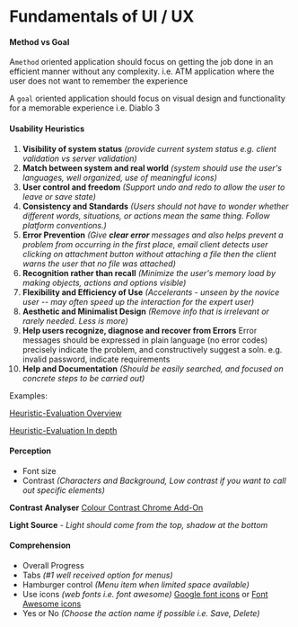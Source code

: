 # Fundamentals of UI / UX 

#### Method vs Goal

A`method` oriented application should focus on getting the job done in an efficient manner without any complexity. i.e. ATM application where the user does not want to remember the experience

A `goal` oriented application should focus on visual design and functionality for a memorable experience i.e. Diablo 3

#### Usability Heuristics

 1. **Visibility of system status** *(provide current system status e.g. client validation vs server validation)*
 2. **Match between system and real world** *(system should use the user's languages, well organized, use of meaningful icons)*
 3. **User control and freedom** *(Support undo and redo to allow the user to leave or save state)*
 4. **Consistency and Standards** *(Users should not have to wonder whether different words, situations, or actions mean the same thing. Follow platform conventions.)*
 5. **Error Prevention** *(Give **clear error** messages and also helps prevent a problem from occurring in the first place, email client detects user clicking on attachment button without attaching a file then the client warns the user that no file was attached)*
 6. **Recognition rather than recall** *(Minimize the user's memory load by making objects, actions and options visible)*
 7. **Flexibility and Efficiency of Use** *(Accelerants - unseen by the novice user -- may often speed up the interaction for the expert user)*
 8. **Aesthetic and Minimalist Design** *(Remove info that is irrelevant or rarely needed.  Less is more)*
 9. **Help users recognize, diagnose and recover from Errors** Error messages should be expressed in plain language (no error codes) precisely indicate the problem, and constructively suggest a soln. e.g. invalid password, indicate requirements
 10. **Help and Documentation** *(Should be easily searched, and focused on concrete steps to be carried out)*

Examples: 

[Heuristic-Evaluation Overview](http://www.usabilityfirst.com/usability-methods/heuristic-evaluation/ "Heuristic-Evaluation Overview")

[Heuristic-Evaluation In depth](http://teaching.paulos.net/cs160_FL2015/lectures/cs160-fl15-04A.pdf "HEURISTIC EVALUATION")

#### Perception

 - Font size
 - Contrast *(Characters and Background, Low contrast if you want to call out specific elements)*

**Contrast Analyser** [Colour Contrast Chrome Add-On](https://accessibility.oit.ncsu.edu/tools/color-contrast-chrome/ "Colour Contrast Chrome Add-On")

**Light Source** *- Light should come from the top, shadow at the bottom*
 
#### Comprehension

 - Overall Progress
 - Tabs *(#1 well received option for menus)*
 - Hamburger control *(Menu item when limited space available)*
 - Use icons *(web fonts i.e. font awesome)* [Google font icons](https://design.google.com/icons/) or [Font Awesome icons](https://fortawesome.github.io/Font-Awesome/icons/ "Font Awesome icons")
 - Yes or No *(Choose the action name if possible i.e. Save, Delete)*